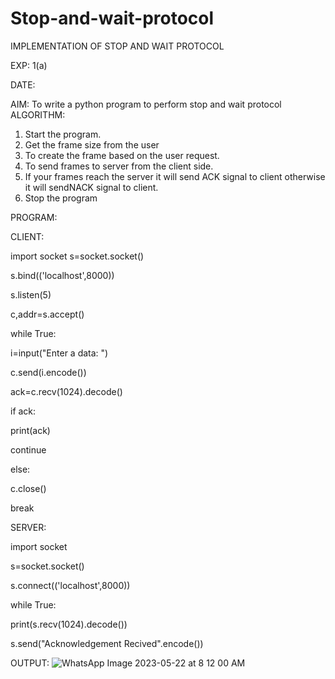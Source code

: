 # Stop-and-wait-protocol

IMPLEMENTATION OF STOP AND WAIT PROTOCOL

EXP: 1(a)

DATE:

AIM:
To write a python program to perform stop and wait protocol
ALGORITHM:
1. Start the program.
2. Get the frame size from the user
3. To create the frame based on the user request.
4. To send frames to server from the client side.
5. If your frames reach the server it will send ACK signal to client
otherwise it will sendNACK signal to client.
6. Stop the program

PROGRAM:

CLIENT:

import socket
s=socket.socket()

s.bind(('localhost',8000))

s.listen(5)

c,addr=s.accept()

while True:
 
 i=input("Enter a data: ")
 
 c.send(i.encode())
 
 ack=c.recv(1024).decode()
 
 if ack:
 
 print(ack)
 
 continue

else:
 
 c.close()

break

SERVER:

import socket

s=socket.socket()

s.connect(('localhost',8000))

while True:
 
 print(s.recv(1024).decode())
 
 s.send("Acknowledgement Recived".encode())

OUTPUT:
![WhatsApp Image 2023-05-22 at 8 12 00 AM](https://github.com/Harsayazheni/Stop-and-wait-protocol/assets/118708467/2b1410b9-5ad0-4fad-ae6a-4ecd23e3e693)
